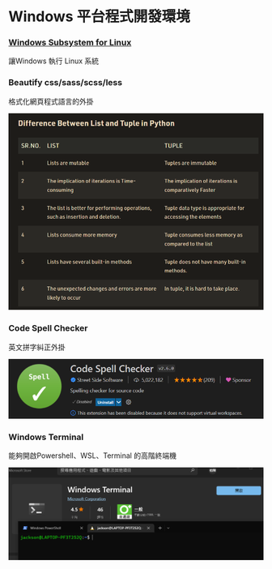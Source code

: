 # Windows 平台程式開發環境

### [Windows Subsystem for Linux](https://docs.microsoft.com/zh-tw/windows/wsl/) <a href="#windows-subsystem-for-linux" id="windows-subsystem-for-linux"></a>

讓Windows 執行 Linux 系統

### Beautify css/sass/scss/less

格式化網頁程式語言的外掛

![](../../.gitbook/assets/image.png)

### Code Spell Checker

英文拼字糾正外掛

![](<../../.gitbook/assets/image (6).png>)

### Windows Terminal

能夠開啟Powershell、WSL、Terminal 的高階終端機

![](<../../.gitbook/assets/image (3).png>)
